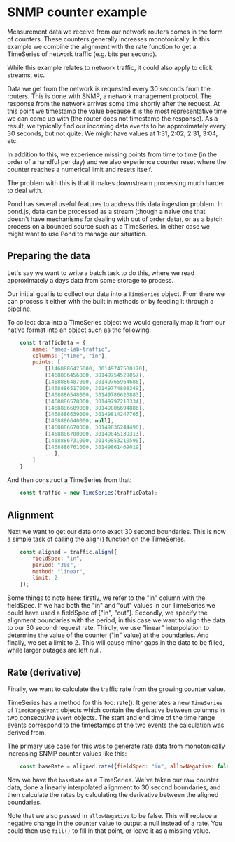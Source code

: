 # SNMP counter example

Measurement data we receive from our network routers comes in the form of counters. These counters generally increases monotonically. In this example we combine the alignment with the rate function to get a TimeSeries of network traffic (e.g. bits per second).

While this example relates to network traffic, it could also apply to click streams, etc.

Data we get from the network is requested every 30 seconds from the routers. This is done with SNMP, a network management protocol. The response from the network arrives some time shortly after the request. At this point we timestamp the value because it is the most representative time we can come up with (the router does not timestamp the response). As a result, we typically find our incoming data events to be approximately every 30 seconds, but not quite. We might have values at 1:31, 2:02, 2:31, 3:04, etc.

In addition to this, we experience missing points from time to time (in the order of a handful per day) and we also experience counter reset where the counter reaches a numerical limit and resets itself.

The problem with this is that it makes downstream processing much harder to deal with.

Pond has several useful features to address this data ingestion problem. In pond.js, data can be processed as a stream (though a naive one that doesn't have mechanisms for dealing with out of order data), or as a batch process on a bounded source such as a TimeSeries. In either case we might want to use Pond to manage our situation.

## Preparing the data

Let's say we want to write a batch task to do this, where we read approximately a days data from some storage to process.

Our initial goal is to collect our data into a `TimeSeries` object. From there we can process it either with the built in methods or by feeding it through a pipeline.

To collect data into a TimeSeries object we would generally map it from our native format into an object such as the following:

```js
    const trafficData = {
        name: "ames-lab-traffic",
        columns: ["time", "in"],
        points: [
            [[1468886425000, 30149747500170],
            [1468886456000, 30149754529057],
            [1468886487000, 30149765964686],
            [1468886517000, 30149774808349],
            [1468886548000, 30149786620883],
            [1468886578000, 30149797218334],
            [1468886609000, 30149806694886],
            [1468886639000, 30149814247765],
            [1468886640000, null],
            [1468886670000, 30149836244496],
            [1468886700000, 30149845139313],
            [1468886731000, 30149853210590],
            [1468886761000, 30149861469019]
            ...],
        ]
    }
```

And then construct a TimeSeries from that:

```js
    const traffic = new TimeSeries(trafficData);
```

## Alignment

Next we want to get our data onto exact 30 second boundaries. This is now a simple task of calling the align() function on the TimeSeries.

```js
    const aligned = traffic.align({
        fieldSpec: "in",
        period: "30s",
        method: "linear",
        limit: 2
    });
```

Some things to note here: firstly, we refer to the "in" column with the fieldSpec. If we had both the "in" and "out" values in our TimeSeries we could have used a fieldSpec of ["in", "out"]. Secondly, we specify the alignment boundaries with the period, in this case we want to align the data to our 30 second request rate. Thirdly, we use "linear" interpolation to determine the value of the counter ("in" value) at the boundaries. And finally, we set a limit to 2. This will cause minor gaps in the data to be filled, while larger outages are left null.

## Rate (derivative)

Finally, we want to calculate the traffic rate from the growing counter value.

TimeSeries has a method for this too: rate(). It generates a new `TimeSeries` of `TimeRangeEvent` objects which contain the derivative between columns in two consecutive `Event` objects. The start and end time of the time range events correspond to the timestamps of the two events the calculation was derived from.

The primary use case for this was to generate rate data from monotonically increasing SNMP counter values like this:

```js
    const baseRate = aligned.rate({fieldSpec: "in", allowNegative: false});
```

Now we have the `baseRate` as a TimeSeries. We've taken our raw counter data, done a linearly interpolated alignment to 30 second boundaries, and then calculate the rates by calculating the derivative between the aligned boundaries.

Note that we also passed in `allowNegative` to be false. This will replace a negative change in the counter value to output a null instead of a rate. You could then use `fill()` to fill in that point, or leave it as a missing value.
